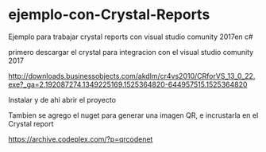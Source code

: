# ejemplo-con-Crystal-Reports
Ejemplo para trabajar crystal reports con visual studio comunity 2017en c#

primero descargar el crystal para integracion con el visual studio comunity 2017

http://downloads.businessobjects.com/akdlm/cr4vs2010/CRforVS_13_0_22.exe?_ga=2.192087274.1349225169.1525364820-644957515.1525364820

Instalar y de ahi abrir el proyecto

Tambien se agrego el nuget para generar una imagen QR, e incrustarla en el Crystal report

https://archive.codeplex.com/?p=qrcodenet


